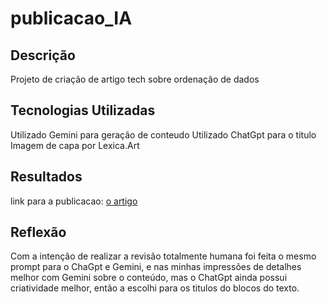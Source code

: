 # publicacao_IA

## Descrição
Projeto de criação de artigo tech sobre ordenação de dados

## Tecnologias Utilizadas
Utilizado Gemini para geração de conteudo
Utilizado ChatGpt para o titulo
Imagem de capa por Lexica.Art

## Resultados
link para a publicacao: [o artigo](https://web.dio.me/articles/a-melhor-estrategia-implementando-mergesort-e-quicksort-para-eficiencia-na-ordenacao?back=%2Farticles&open-modal=true&page=1&order=oldest)

## Reflexão

Com a intenção de realizar a revisão totalmente humana 
foi feita o mesmo prompt para o ChaGpt e Gemini, 
e nas minhas impressões de detalhes melhor com Gemini sobre o conteúdo, 
mas o ChatGpt ainda possui criatividade melhor,
então a escolhi para os titulos do blocos do texto.
